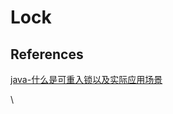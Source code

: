 # Lock

## References

[java-什么是可重入锁以及实际应用场景](https://blog.csdn.net/startyangu/article/details/83933416)

\
